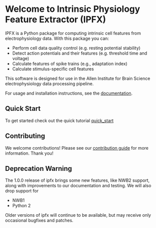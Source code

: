 Welcome to Intrinsic Physiology Feature Extractor (IPFX)
==========================================

IPFX is a Python package for computing intrinsic cell features from electrophysiology data. With this package you can:

- Perform cell data quality control (e.g. resting potential stability)
- Detect action potentials and their features (e.g. threshold time and voltage)
- Calculate features of spike trains (e.g., adaptation index)
- Calculate stimulus-specific cell features

This software is designed for use in the Allen Institute for Brain Science electrophysiology data processing pipeline.

For usage and installation instructions, see the [documentation](https://ipfx.readthedocs.io/en/latest//).

Quick Start
------------
To get started check out the quick tutorial [quick_start](docs/quick_start.rst) 

Contributing
------------
We welcome contributions! Please see our [contribution guide](CONTRIBUTING.md) for more information. Thank you!

Deprecation Warning
-------------------
The 1.0.0 release of ipfx brings some new features, like NWB2 support, along with improvements to our documentation and testing. We will also drop support for
- NWB1
- Python 2

Older versions of ipfx will continue to be available, but may receive only occasional bugfixes and patches.
